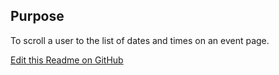 ## Purpose
To scroll a user to the list of dates and times on an event page.


[Edit this Readme on GitHub](https://github.com/wellcomecollection/wellcomecollection.org/edit/main/content/webapp/components/EventDatesLink/README.md)
